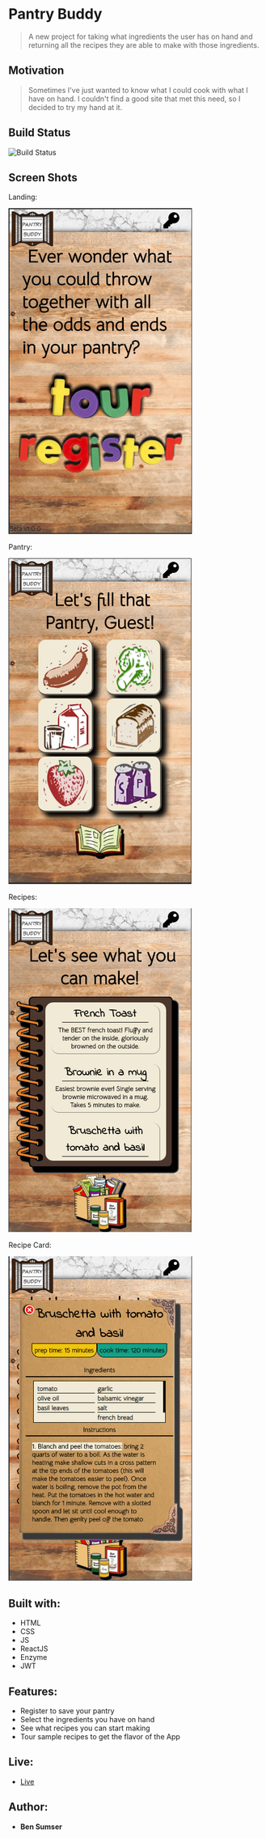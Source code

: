 # Pantry Buddy

> A new project for taking what ingredients the user has on hand and returning all the recipes they are able to make with those ingredients.

## Motivation

> Sometimes I've just wanted to know what I could cook with what I have on hand. I couldn't find a good site that met this need, so I decided to try my hand at it.

## Build Status

![Build Status](https://travis-ci.org/thinkful-c11/book-thing.io.svg?branch=master)

## Screen Shots

Landing:

![landing page](screenshots/landing.png)

Pantry:

![pantry](screenshots/pantry.png)

Recipes:

![recipes](screenshots/recipes.png)

Recipe Card:

![recipe_card](screenshots/recipe_card.png)

## Built with:

* HTML
* CSS
* JS
* ReactJS
* Enzyme
* JWT


## Features:

* Register to save your pantry
* Select the ingredients you have on hand
* See what recipes you can start making
* Tour sample recipes to get the flavor of the App

## Live:

- [Live](https://pantry-buddy.com)

## Author:
* **Ben Sumser**